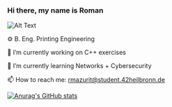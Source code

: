 ### Hi there, my name is Roman

![Alt Text](https://media.giphy.com/media/WsvLlmmjx9tnmeTPNc/giphy.gif)


⚙️ B. Eng. Printing Engineering

🔭 I’m currently working on C++ exercises 

🌱 I’m currently learning Networks + Cybersecurity 

📫 How to reach me: rmazurit@student.42heilbronn.de 








[![Anurag's GitHub stats](https://github-readme-stats.vercel.app/api?username=FVNRLS)](https://github.com/FVNRLS/github-readme-stats)

